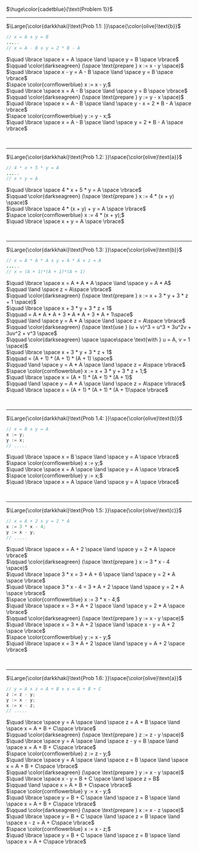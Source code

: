 $\huge\color{cadetblue}{\text{Problem 1}}$

---------------

$\Large{\color{darkkhaki}\text{Prob 1.1: }}\space{\color{olive}\text{b}}$

```java
// x = A ∧ y = B
.....
// x = A - B ∧ y = 2 * B - A
```

$\quad \lbrace \space x = A \space \land \space y = B \space \rbrace$  
$\qquad \color{darkseagreen} (\space \text{prepare } x := x - y \space)$  
$\quad \lbrace \space x - y = A - B \space \land \space y = B \space \rbrace$  
$\space \color{cornflowerblue} x := x - y;$  
$\quad \lbrace \space x = A - B \space \land \space y = B \space \rbrace$  
$\qquad \color{darkseagreen} (\space \text{prepare } y := y - x \space)$  
$\quad \lbrace \space x = A - B \space \land \space y - x = 2 * B - A \space \rbrace$  
$\space \color{cornflowerblue} y := y - x;$  
$\quad \lbrace \space x = A - B \space \land \space y = 2 * B - A \space \rbrace$  

<br/>

---------------

$\Large{\color{darkkhaki}\text{Prob 1.2: }}\space{\color{olive}\text{a}}$

```java
// 4 * x + 5 * y = A
.....
// x + y = A
```

$\quad \lbrace \space 4 * x + 5 * y = A \space \rbrace$  
$\qquad \color{darkseagreen} (\space \text{prepare } x := 4 * (x + y) \space)$  
$\quad \lbrace \space 4 * (x + y) + y = A \space \rbrace$  
$\space \color{cornflowerblue} x := 4 * (x + y);$  
$\quad \lbrace \space x + y = A \space \rbrace$  

<br/>

---------------

$\Large{\color{darkkhaki}\text{Prob 1.3: }}\space{\color{olive}\text{b}}$

```java
// x = A * A * A ∧ y = A * A ∧ z = A
.....
// x = (A + 1)*(A + 1)*(A + 1)
```

$\quad \lbrace \space x = A * A * A \space \land \space y = A * A$  
$\qquad \land \space z = A\space \rbrace$  
$\qquad \color{darkseagreen} (\space \text{prepare } x := x + 3 * y + 3 * z + 1 \space)$  
$\quad \lbrace \space x + 3 * y + 3 * z + 1$  
$\qquad = A * A * A + 3 * A * A + 3 * A + 1\space$  
$\qquad \land \space y = A * A \space \land \space z = A\space \rbrace$  
$\qquad \color{darkseagreen} (\space \text{use } (u + v)^3 = u^3 + 3u^2v + 3uv^2 + v^3 \space$  
$\qquad \color{darkseagreen} \space \space\space \text{with } u = A, v = 1 \space)$  
$\quad \lbrace \space x + 3 * y + 3 * z + 1$  
$\qquad = (A + 1) * (A + 1) * (A + 1) \space$  
$\qquad \land \space y = A * A \space \land \space z = A\space \rbrace$  
$\space \color{cornflowerblue} x := x + 3 * y + 3 * z + 1;$  
$\quad \lbrace \space x = (A + 1) * (A + 1) * (A + 1)$  
$\qquad \land \space y = A * A \space \land \space z = A\space \rbrace$  
$\quad \lbrace \space x = (A + 1) * (A + 1) * (A + 1)\space \rbrace$  

<br/>

---------------

$\Large{\color{darkkhaki}\text{Prob 1.4: }}\space{\color{olive}\text{b}}$

```java
// x = B ∧ y = A
x := y; 
y := x;
// .....
```

$\quad \lbrace \space x = B \space \land \space y = A \space \rbrace$  
$\space \color{cornflowerblue} x := y;$  
$\quad \lbrace \space x = A \space \land \space y = A \space \rbrace$  
$\space \color{cornflowerblue} y := x;$  
$\quad \lbrace \space x = A \space \land \space y = A \space \rbrace$  

<br/>

---------------

$\Large{\color{darkkhaki}\text{Prob 1.5: }}\space{\color{olive}\text{c}}$

```java
// x = A + 2 ∧ y = 2 * A
x := 3 * x - 4; 
y := x - y;
// .....
```

$\quad \lbrace \space x = A + 2 \space \land \space y = 2 * A \space \rbrace$  
$\qquad \color{darkseagreen} (\space \text{prepare } x := 3 * x - 4 \space)$  
$\quad \lbrace \space 3 * x = 3 * A + 6 \space \land \space y = 2 * A \space \rbrace$  
$\quad \lbrace \space 3 * x - 4 = 3 * A + 2 \space \land \space y = 2 * A \space \rbrace$  
$\space \color{cornflowerblue} x := 3 * x - 4;$  
$\quad \lbrace \space x = 3 * A + 2 \space \land \space y = 2 * A \space \rbrace$  
$\qquad \color{darkseagreen} (\space \text{prepare } y := x - y \space)$  
$\quad \lbrace \space x = 3 * A + 2 \space \land \space x - y = A + 2 \space \rbrace$  
$\space \color{cornflowerblue} y := x - y;$  
$\quad \lbrace \space x = 3 * A + 2 \space \land \space y = A + 2 \space \rbrace$  

<br/>

---------------

$\Large{\color{darkkhaki}\text{Prob 1.6: }}\space{\color{olive}\text{a}}$

```java
// y = A ∧ z = A + B ∧ x = A + B + C
z := z - y; 
y := x - y; 
x := x - z; 
// .....
```

$\quad \lbrace \space y = A \space \land \space z = A + B \space \land \space x = A + B + C\space \rbrace$  
$\qquad \color{darkseagreen} (\space \text{prepare } z := z - y \space)$  
$\quad \lbrace \space y = A \space \land \space z - y = B \space \land \space x = A + B + C\space \rbrace$  
$\space \color{cornflowerblue} z := z - y;$  
$\quad \lbrace \space y = A \space \land \space z = B \space \land \space x = A + B + C\space \rbrace$  
$\qquad \color{darkseagreen} (\space \text{prepare } y := x - y \space)$  
$\quad \lbrace \space x - y = B + C \space \land \space z = B$  
$\qquad \land \space x = A + B + C\space \rbrace$  
$\space \color{cornflowerblue} y := x - y;$  
$\quad \lbrace \space y = B + C \space \land \space z = B \space \land \space x = A + B + C\space \rbrace$  
$\qquad \color{darkseagreen} (\space \text{prepare } x := x - z \space)$  
$\quad \lbrace \space y = B + C \space \land \space z = B \space \land \space x - z = A + C\space \rbrace$  
$\space \color{cornflowerblue} x := x - z;$  
$\quad \lbrace \space y = B + C \space \land \space z = B \space \land \space x = A + C\space \rbrace$  

<br/>
